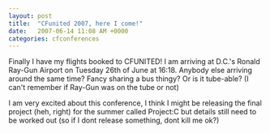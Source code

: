 ```yaml
---
layout: post
title:  "CFunited 2007, here I come!"
date:   2007-06-14 11:08 AM +0000
categories: cfconferences
---
```

Finally I have my flights booked to CFUNITED! I am arriving at D.C.'s Ronald Ray-Gun Airport on Tuesday 26th of June at 16:18. Anybody else arriving around the same time? Fancy sharing a bus thingy? Or is it tube-able? (I can't remember if Ray-Gun was on the tube or not)

I am very excited about this conference, I think I might be releasing the final project (heh, right) for the summer called Project:C but details still need to be worked out (so if I dont release something, dont kill me ok?)